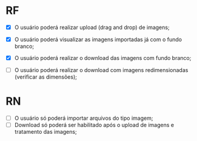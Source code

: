 # RF

- [X] O usuário poderá realizar upload (drag and drop) de imagens;
- [X] O usuário poderá visualizar as imagens importadas já com o fundo branco;
- [X] O usuário poderá realizar o download das imagens com fundo branco;
- [ ] O usuário poderá realizar o download com imagens redimensionadas (verificar as dimensões);


# RN

- [ ] O usuário só poderá importar arquivos do tipo imagem;
- [ ] Download só poderá ser habilitado após o upload de imagens e tratamento das imagens;